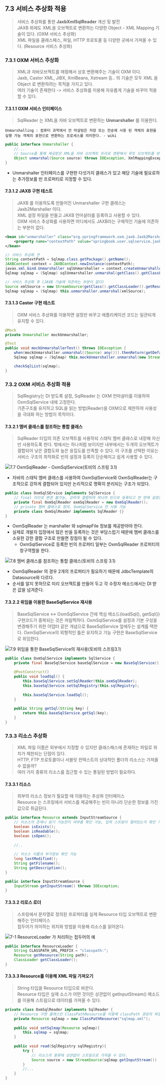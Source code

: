 ## 7.3 서비스 추상화 적용
> 서비스 추상화를 통한 **JaxbXmlSqlReader** 개선 및 발전<br>
> JAXB 외에도 XML을 오브젝트로 변환하는 다양한 Object - XML Mapping 기술이 있다. (OXM 서비스 추상화)<br> 
> XML 파일을 클래스패스, 파일, HTTP 프로토콜 등 다양한 곳에서 가져올 수 있다. (Resource 서비스 추상화)<br>

### 7.3.1 OXM 서비스 추상화
> XML과 자바오브젝트를 매핑해서 상호 변환해주는 기술이 OXM 이다.<br>
> Jaxb, Castor XML, JiBX, XmlBeans, Xstream 등.. 의 기술은 모두 XML 을 Object 로 변환하려는 목적을 가지고 있다.<br>
> 여러 기술이 존재한다 -> 서비스 추상화를 이용해 자유롭게 기술을 바꾸어 적용할 수 있다.

#### 7.3.1.1 OXM 서비스 인터페이스
> SqlReader 는 XML을 자바 오브젝트로 변환하는 **Unmarshaller** 를 이용한다. <br>

`Unmarshalling : 컴퓨터 과학에서 언 마샬링은 저장 또는 전송에 사용 된 객체의 표현을 실행 가능 객체의 표현으로 변환하는 프로세스를 의미한다. - wiki`

```java
public interface Unmarshaller {
    //...
    // Source를 통해 제공받은 XML을 자바 오브젝트 트리로 변환해서 루트 오브젝트를 반환한다.
    Object unmarshal(Source source) throws IOException, XmlMappingException;
}
```
- Unmarshaller 인터페이스를 구현한 다섯가지 클래스가 있고 해당 기술에 필요로하는 추가정보를 빈 프로퍼티로 지정할 수 있다. 

#### 7.3.1.2 JAXB 구현 테스트
> JAXB 를 이용하도록 만들어진 Unmarshaller 구현 클래스는 Jaxb2Marshaller 이다.<br>
> XML 설정 파일을 만들고 JAXB 언마샬러를 등록하고 사용할 수 있다.<br>
> OXM 서비스 추상화를 사용하면 어디에서도 JAXB라는 구체적인 기술에 의존하는 부분이 없다.<br>
```xml
<bean id="unmarshaller" class="org.springframework.oxm.jaxb.Jaxb2Marshaller">
    <property name="contextPath" value="springbook.user.sqlservice.jaxb"/>
</bean>
```
```java
// 서비스 추상화 전
String contextPath = Sqlmap.class.getPackage().getName();
JAXBContext context = JAXBContext.newInstance(contextPath);
javax.xml.bind.Unmarshaller sqlUnmarshaller = context.createUnmarshaller();
Sqlmap sqlmap = (Sqlmap) sqlUnmarshaller.unmarshal(getClass().getClassLoader().getResourceAsStream("sqlmap.xml"));

// 서비스 추상화 후 (JAXB 기술에 의존하는 부분이 없다)
Source xmlSource = new StreamSource(getClass().getClassLoader().getResourceAsStream("sqlmap.xml"));
Sqlmap sqlmap = (Sqlmap) this.unmarshaller.unmarshal(xmlSource);
```

#### 7.3.1.3 Castor 구현 테스트
> OXM 서비스 추상화를 이용하면 설정만 바꾸고 애플리케이션 코드는 일관되게 유지할 수 있다.
```java
@Mock
private Unmarshaller mockUnmarshaller;

@Test
public void mockUnmarshallerTest() throws IOException {
    when(mockUnmarshaller.unmarshal((Source) any())).thenReturn(getDefaultSqlMap());
    Sqlmap sqlmap = (Sqlmap) this.mockUnmarshaller.unmarshal(new StreamSource());

    checkSqlList(sqlmap);
}
```

### 7.3.2 OXM 서비스 추상화 적용
> SqlRegistry는 DI 받도록 설정, SqlReader 는 OXM 언마샬러를 이용하여 OxmSqlService 내에 고정한다.<br>
> 기존구조를 유지하고 SQL을 읽는 방법(Reader)을 OXM으로 제한하여 사용성을 극대화 하는 방법이 목적이다. <br>

#### 7.3.2.1 멤버 클래스를 참조하는 통합 클래스
> SqlReader 타입의 의존 오브젝트를 사용하되 스태틱 멤버 클래스로 내장해 자신만 사용하도록 한다.
> 밖에서는 하나처럼 보이지만 내부에서는 두개의 오브젝트가 결합되어 낮은 결합도와 높은 응집도를 만족할 수 있다.
> 이 구조를 선택한 이유는 서비스 구조의 최적화로 빈의 설정과 등록이 단순해지고 쉽게 사용할 수 있다.


![7.7 OxmSqlReader - OxmSqlService(토비의 스프링 3.1)](https://github.com/YounHyunJun/TobySpringExample/blob/master/img/7-7img.PNG)
- 자바의 스태틱 멤버 클래스를 사용하여 OxmSqlService와 OxmSqlReader는 구조적으로 강하게 결합되어 있지만 논리적으로 명확히 분리되는 구조가 되었다.
```java
public class OxmSqlSErvice implements SqlService {
    // final 이므로 변경 불가능, 강하게 결합하여 하나의 빈으로 등록되고 한 번에 설정함.
    private final OxmSqlReader oxmSqlReader = new OxmSqlReader(); 
    // private 멤버 클래스로 정의, OxmSqlService 만 사용 가능
    private class OxmSqlReader implements SqlReader {}
}
```
- OxmSqlReader 는 marshaller 와 sqlmapFile 정보를 제공받아야 한다.
- 실제로 개발자 입장에서 많은 빈을 등록하는 것은 부담스럽기 때문에 멤버 클래스를 소유한 강한 결합 구조로 만들면 장점이 될 수 있다.
    - OxmSqlService로 등록한 빈의 프로퍼티 일부는 OxmSqlReader 프로퍼티의 창구역할을 한다.
    
![7.8 멤버 클래스를 참조하는 통합 클래스(토비의 스프링 3.1)](https://github.com/YounHyunJun/TobySpringExample/blob/master/img/7-8img.PNG)

- OxmSqlReader 의 경우 2개의 프로퍼티가 필요하기 때문에 JdbcTemplate의 Datasource와 다르다.
- 순서를 알지 못하므로 미리 오브젝트를 만들어 두고 각 수정자 메소드에서는 DI 받은 값을 넘겨준다.

#### 7.3.2.2 위임을 이용한 BaseSqlService 재사용
> BaseSqlService <-> OxmSqlService 간에 핵심 메소드(loadSql(), getSql()) 구현코드가 중복되는 것은 꺼림찍하다.
> OxmSqlService를 설정과 기본 구성을 변경해주기 위한 어댑터 같은 개념으로 BaseSqlService 앞에두는 설계를 택한다.
> OxmSqlService의 외형적인 틀은 유지하고 기능 구현은 BaseSqlService로 위임한다. 

![7.9 위임을 통한 BaseSqlService의 재사용(토비의 스프링3.1)](https://github.com/YounHyunJun/TobySpringExample/blob/master/img/7-9img.PNG)

```java
public class OxmSqlService implements SqlService {
    private final BaseSqlService baseSqlService = new BaseSqlService();
    
    @PostConstruct()
    public void loadSql() {
        this.baseSqlService.setSqlReader(this.oxmSqlReader);
        this.baseSqlService.setSqlRegistry(this.sqlRegistry);
        
        this.baseSqlService.loadSql();
    }
    
    public String getSql(String key) {
        return this.baseSqlService.getSql(key);
    }
}
```

### 7.3.3 리소스 추상화
> XML 파일 이름은 외부에서 지정할 수 있지만 클래스패스에 존재하는 파일로 위치가 제한되는 단점이 있다.<br>
> HTTP, FTP 프로토콜이나 서블릿 컨텍스트의 상대적인 폴더의 리소스는 가져올 수 없을까?<br>
> 여러 가지 종류의 리소스를 접근할 수 있는 통일된 방법이 필요하다.<br>

#### 7.3.3.1 리소스
> 외부의 리소스 정보가 필요할 때 이용하는 추상화 인터페이스<br>
> Resource 는 스프링에서 서비스를 제공해주는 빈이 아니라 단순한 정보를 가진 값으로 취급된다.<br> 

```java
public interface Resource extends InputStreamSource {
    // 리소스의 존재나 읽기 가능한지 여부를 확인 가능, 입력 스트림이 열려있는지 확인 가능
    boolean isExists();
    boolean isReadable();
    boolean isOpen();
    
    //..
    
    // 리소스 이름과 부가정보 확인 가능
    long lastModified();
    String getFilename();
    String getDescription();
}

public interface InputStreamSource {
    InputStream getInputStream() throws IOException;
}
```

#### 7.3.3.2 리로스 로더
> 스프링에서 문자열로 정의된 프로퍼티를 실제 Resource 타입 오브젝트로 변환해주는 인터페이스 <br>
> 접두어가 의미하는 위치와 방법을 이용해 리소스를 읽어온다. <br>

![7-1 ResourceLoader 가 처리하는 접두어의 예](https://github.com/YounHyunJun/TobySpringExample/blob/master/img/7.1table.PNG)

```java
public interface ResourceLoader {
    String CLASSPATH_URL_PREFIX = "classpath:";
    Resource getResource(String path);
    ClassLoader getClassLoader();
}
```

#### 7.3.3.3 Resource를 이용해 XML 파일 가져오기
> String 타입을 Resource 타입으로 바꾼다. <br>
> Resource 타입은 실제 소스가 어떤 것이든 상관없이 getInputStream() 메소드를 이용해 스트림으로 데이터를 가져올 수 있다. <br>

```java
private class OxmSqlReader implements SqlReader {
    // Resource 구현 클래스인 ClassPathResource를 이용해 classPath 경로의 파일을 가져온다.
    private Resource sqlmap = new ClassPathResource("sqlmap.xml");
    
    public void setSqlmap(Resource sqlmap){
        this.sqlmap = sqlmap;
    }
    
    public void read(SqlRegistry sqlRegistry){
        try {
            // 리소스의 종류에 상관없이 스트림으로 가져올 수 있다.
            Source source = new StreamSource(sqlmap.getInputStream())   
        }
        //...
    }
}
```
